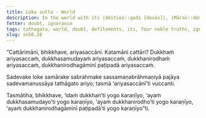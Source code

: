 ```yaml
---
title: Loka sutta - World
description: In the world with its |deities::gods [devas]|, |Māras::demons, tempters, beings of delusion; lit. causing death [mārake]|, |Brahmas::Gods; celestial beings residing in the Brahmā realms, often considered to be highly refined and long-lived deities. [brahmā]|, its ascetics and brahmins, kings and commoners, the Tathāgata is noble; therefore, these are called the Noble Truths.
fetter: doubt, ignorance
tags: tathagata, world, doubt, defilements, iti, four noble truths, ignorance, doubt, sn, sn45-56, sn56
slug: sn56.28
---
```


“Cattārimāni, bhikkhave, ariyasaccāni. Katamāni cattāri? Dukkhaṁ ariyasaccaṁ, dukkhasamudayaṁ ariyasaccaṁ, dukkhanirodhaṁ ariyasaccaṁ, dukkhanirodhagāminī paṭipadā ariyasaccaṁ.

Sadevake loke samārake sabrahmake sassamaṇabrāhmaṇiyā pajāya sadevamanussāya tathāgato ariyo; tasmā ‘ariyasaccānī’ti vuccanti.

Tasmātiha, bhikkhave, ‘idaṁ dukkhan’ti yogo karaṇīyo,
‘ayaṁ dukkhasamudayo’ti yogo karaṇīyo,
‘ayaṁ dukkhanirodho’ti yogo karaṇīyo,
‘ayaṁ dukkhanirodhagāminī paṭipadā’ti yogo karaṇīyo”ti.
